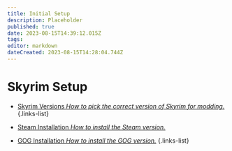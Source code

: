 ```yaml
---
title: Initial Setup
description: Placeholder
published: true
date: 2023-08-15T14:39:12.015Z
tags: 
editor: markdown
dateCreated: 2023-08-15T14:28:04.744Z
---
```


# Skyrim Setup



- [Skyrim Versions *How to pick the correct version of Skyrim for modding.*](/getting-started/initial-setup/skyrim-versions)
{.links-list}

- [Steam Installation *How to install the Steam version.*](/getting-started/initial-setup/steam)
- [GOG Installation *How to install the GOG version.*](/getting-started/initial-setup/gog)
{.links-list}